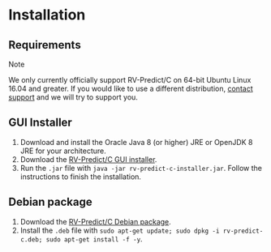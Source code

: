 # Installation

## Requirements

Note

We only currently officially support RV-Predict/C on 64-bit Ubuntu Linux 16.04 and greater. If you would like to use a different distribution, [contact support](https://runtimeverification.com/contact#nav-embedded-systems) and we will try to support you.

## GUI Installer

1. Download and install the Oracle Java 8 (or higher) JRE or OpenJDK 8 JRE for your architecture.
2. Download the [RV-Predict/C GUI installer](#).
3. Run the `.jar` file with `java -jar rv-predict-c-installer.jar`. Follow the instructions to finish the installation.

## Debian package

1. Download the [RV-Predict/C Debian package](#).
2. Install the `.deb` file with `sudo apt-get update; sudo dpkg -i rv-predict-c.deb; sudo apt-get install -f -y`.
